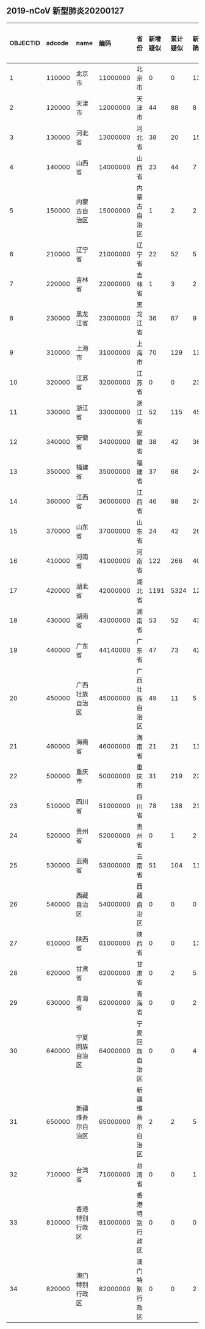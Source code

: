 ## 2019-nCoV 新型肺炎20200127
|OBJECTID|adcode|name|编码|省份|新增疑似|累计疑似|新增确诊|累计确诊|新增死亡|累计死亡|type1|type2|Shape_Length|Shape_Area||:---|:---|:---|:---|:---|:---|:---|:---|:---|:---|:---|:---|:---|:---|:---||1|110000|北京市|11000000|北京市|0|0|13|80|1|1|1|80|7.791988055957414|1.7391013439945038||2|120000|天津市|12000000|天津市|44|88|8|23|0|0|1|23|6.56761331170688|1.2798090601840222||3|130000|河北省|13000000|河北省|38|20|15|33|0|1|1|33|43.05924937022302|19.75568856485794||4|140000|山西省|14000000|山西省|23|44|7|20|0|0|1|20|22.739040243042034|15.989232281120122||5|150000|内蒙古自治区|15000000|内蒙古自治区|1|2|2|13|0|0|1|13|129.04214063312202|128.8856826351968||6|210000|辽宁省|21000000|辽宁省|22|52|5|27|0|0|1|27|28.924995398408235|15.880823107873054||7|220000|吉林省|22000000|吉林省|1|3|2|8|0|0|1|8|36.19528641305088|21.31945845723598||8|230000|黑龙江省|23000000|黑龙江省|36|67|9|30|0|1|1|30|63.587145575516494|54.6714001263124||9|310000|上海市|31000000|上海市|70|129|13|66|0|1|1|66|6.50718040506812|0.7291148367789883||10|320000|江苏省|32000000|江苏省|0|0|23|70|0|0|1|70|23.1597384105639|10.006161827735294||11|330000|浙江省|33000000|浙江省|52|115|45|173|0|0|1|173|21.650717661964322|9.855202993482473||12|340000|安徽省|34000000|安徽省|38|42|36|106|0|0|1|106|26.298905816178067|13.350318977264505||13|350000|福建省|35000000|福建省|37|68|24|59|0|0|1|59|24.98990269504824|11.221573071393916||14|360000|江西省|36000000|江西省|46|88|24|72|0|0|1|72|24.428570394270007|15.271025546749568||15|370000|山东省|37000000|山东省|24|42|26|87|0|0|1|87|28.185542681962506|15.803268558395285||16|410000|河南省|41000000|河南省|122|266|40|168|0|1|1|168|27.37052248229922|16.131381088163995||17|420000|湖北省|42000000|湖北省|1191|5324|1291|2714|24|100|1|2714|31.28070211636066|17.58445001878153||18|430000|湖南省|43000000|湖南省|53|52|43|143|0|0|1|143|31.661880230200726|19.36849652528964||19|440000|广东省|44140000|广东省|47|73|42|188|0|0|1|188|34.38159706854542|15.985167543602977||20|450000|广西壮族自治区|45000000|广西壮族自治区|49|11|5|51|0|0|1|51|31.035656040794393|21.04853302763118||21|460000|海南省|46000000|海南省|21|21|11|38|1|1|1|38|14.93261544529402|3.3859270432704545||22|500000|重庆市|50000000|重庆市|31|219|22|132|0|0|1|132|23.74482738849844|7.709646471318434||23|510000|四川省|51000000|四川省|78|138|21|90|0|0|1|90|53.68580421259556|45.76975667724359||24|520000|贵州省|52000000|贵州省|0|1|2|9|0|0|1|9|29.749737997890787|16.001778809586497||25|530000|云南省|53000000|云南省|51|104|11|32|0|0|1|32|51.4550868367449|34.27715852268181||26|540000|西藏自治区|54000000|西藏自治区|0|0|0|0|0|0|0|-1|70.65248729867406|114.22635582941024||27|610000|陕西省|61000000|陕西省|0|0|13|35|0|0|1|35|35.42429538779733|20.385755736771078||28|620000|甘肃省|62000000|甘肃省|0|2|5|19|0|0|1|19|74.55372891928658|43.65255526142007||29|630000|青海省|62000000|青海省|0|0|2|6|0|0|1|6|56.96203279850042|69.39847930769355||30|640000|宁夏回族自治区|64000000|宁夏回族自治区|0|0|4|11|0|0|1|11|16.537998028984457|5.288977125681047||31|650000|新疆维吾尔自治区|65000000|新疆维吾尔自治区|2|2|5|10|0|0|1|10|80.72368260632543|175.10146009842805||32|710000|台湾省|71000000|台湾省|0|0|1|5|0|0|1|5|9.350549086097068|3.381774533788389||33|810000|香港特别行政区|81000000|香港特别行政区|0|0|0|8|0|0|1|8|1.9714110570471242|0.10906663857198397||34|820000|澳门特别行政区|82000000|澳门特别行政区|0|0|2|7|0|0|1|7|0.25348568866250076|0.0025663046660034097|